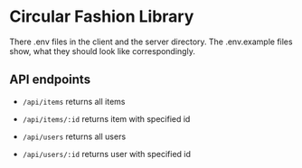 # Circular Fashion Library

There .env files in the client and the server directory. The .env.example files show, what they should look like correspondingly.

## API endpoints

- `/api/items` returns all items
- `/api/items/:id` returns item with specified id

- `/api/users` returns all users
- `/api/users/:id` returns user with specified id
